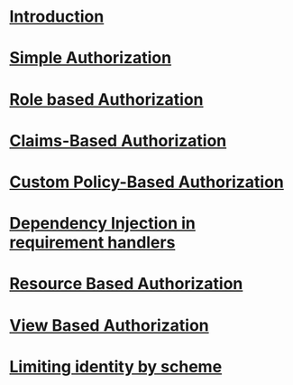 # [Introduction](introduction.md)
# [Simple Authorization](simple.md)
# [Role based Authorization](roles.md)
# [Claims-Based Authorization](claims.md)
# [Custom Policy-Based Authorization](policies.md)
# [Dependency Injection in requirement handlers](dependencyinjection.md)
# [Resource Based Authorization](resourcebased.md)
# [View Based Authorization](views.md)
# [Limiting identity by scheme](limitingidentitybyscheme.md)
